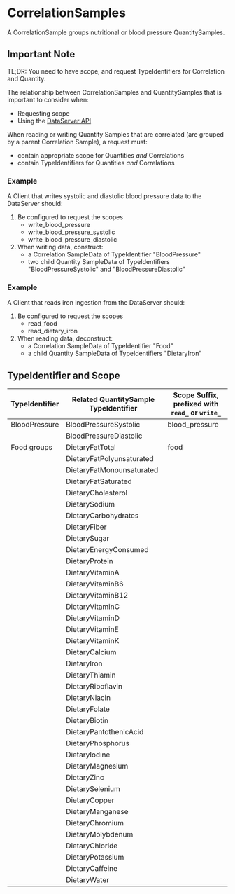 # CorrelationSamples

A CorrelationSample groups nutritional or blood pressure QuantitySamples.

## Important Note

TL;DR: You need to have scope, and request TypeIdentifiers for Correlation and Quantity.

The relationship between CorrelationSamples and QuantitySamples that is important to consider when:

* Requesting scope
* Using the [DataServer API](../index.md)

When reading or writing Quantity Samples that are correlated (are grouped by a parent Correlation Sample), a request must:

* contain appropriate scope for Quantities _and_ Correlations
* contain TypeIdentifiers for Quantities _and_ Correlations

### Example

A Client that writes systolic and diastolic blood pressure data to the DataServer should:

1. Be configured to request the scopes
	* write_blood_pressure
	* write_blood_pressure_systolic
	* write_blood_pressure_diastolic
1. When writing data, construct:
	* a Correlation SampleData of TypeIdentifier "BloodPressure"
	* two child Quantity SampleData of TypeIdentifiers "BloodPressureSystolic" and "BloodPressureDiastolic"

### Example

A Client that reads iron ingestion from the DataServer should:

1. Be configured to request the scopes
	* read_food
	* read_dietary_iron
1. When reading data, deconstruct:
	* a Correlation SampleData of TypeIdentifier "Food"
	* a child Quantity SampleData of TypeIdentifiers "DietaryIron" 



## TypeIdentifier and Scope

| TypeIdentifier  | Related QuantitySample TypeIdentifier   | Scope Suffix, prefixed with `read_` or `write_` |
| -|-|- |
| BloodPressure   | BloodPressureSystolic                   | blood_pressure |
|                 | BloodPressureDiastolic |
| Food groups     | DietaryFatTotal                         | food |
|                 | DietaryFatPolyunsaturated |
|                 | DietaryFatMonounsaturated |
|                 | DietaryFatSaturated |
|                 | DietaryCholesterol |
|                 | DietarySodium |
|                 | DietaryCarbohydrates |
|                 | DietaryFiber |
|                 | DietarySugar |
|                 | DietaryEnergyConsumed |
|                 | DietaryProtein |
|                 | DietaryVitaminA |
|                 | DietaryVitaminB6 |
|                 | DietaryVitaminB12 |
|                 | DietaryVitaminC |
|                 | DietaryVitaminD |
|                 | DietaryVitaminE |
|                 | DietaryVitaminK |
|                 | DietaryCalcium |
|                 | DietaryIron |
|                 | DietaryThiamin |
|                 | DietaryRiboflavin |
|                 | DietaryNiacin |
|                 | DietaryFolate |
|                 | DietaryBiotin |
|                 | DietaryPantothenicAcid |
|                 | DietaryPhosphorus |
|                 | DietaryIodine |
|                 | DietaryMagnesium |
|                 | DietaryZinc |
|                 | DietarySelenium |
|                 | DietaryCopper |
|                 | DietaryManganese |
|                 | DietaryChromium |
|                 | DietaryMolybdenum |
|                 | DietaryChloride |
|                 | DietaryPotassium |
|                 | DietaryCaffeine |
|                 | DietaryWater |
